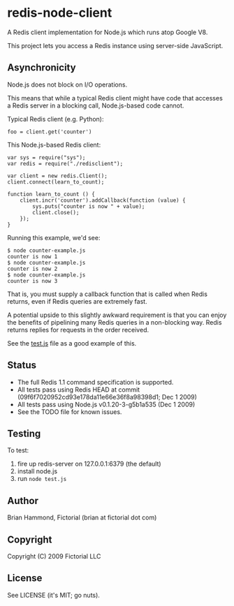 # redis-node-client

A Redis client implementation for Node.js which runs atop Google V8.

This project lets you access a Redis instance using server-side JavaScript.

## Asynchronicity

Node.js does not block on I/O operations.

This means that while a typical Redis client might have code that accesses a
Redis server in a blocking call, Node.js-based code cannot.

Typical Redis client (e.g. Python):

    foo = client.get('counter')

This Node.js-based Redis client:

    var sys = require("sys");
    var redis = require("./redisclient");

    var client = new redis.Client();
    client.connect(learn_to_count);

    function learn_to_count () {
        client.incr('counter').addCallback(function (value) {
            sys.puts("counter is now " + value);
            client.close();
        });
    }

Running this example, we'd see:

    $ node counter-example.js
    counter is now 1
    $ node counter-example.js
    counter is now 2
    $ node counter-example.js
    counter is now 3

That is, you must supply a callback function that is called when Redis returns,
even if Redis queries are extremely fast.

A potential upside to this slightly awkward requirement is that you can enjoy
the benefits of pipelining many Redis queries in a non-blocking way.  Redis
returns replies for requests in the order received.

See the [test.js](http://github.com/fictorial/redis-node-client/raw/master/test.js) 
file as a good example of this.

## Status

* The full Redis 1.1 command specification is supported.
* All tests pass using Redis HEAD at commit (09f6f7020952cd93e178da11e66e36f8a98398d1; Dec 1 2009) 
* All tests pass using Node.js v0.1.20-3-g5b1a535 (Dec 1 2009)
* See the TODO file for known issues.

## Testing

To test:

1. fire up redis-server on 127.0.0.1:6379 (the default)
1. install node.js 
1. run `node test.js`

## Author

Brian Hammond, Fictorial (brian at fictorial dot com)

## Copyright

Copyright (C) 2009 Fictorial LLC

## License

See LICENSE (it's MIT; go nuts).
